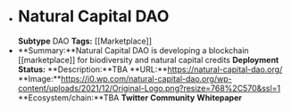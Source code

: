 - # Natural Capital DAO
  **Subtype** DAO
  **Tags:** [[Marketplace]]
- **Summary:**Natural Capital DAO is developing a blockchain [[marketplace]] for biodiversity and natural capital credits
  **Deployment Status:**
  **Description:**TBA
  **URL:**https://natural-capital-dao.org/
  **Image:**https://i0.wp.com/natural-capital-dao.org/wp-content/uploads/2021/12/Original-Logo.png?resize=768%2C570&ssl=1
  **Ecosystem/chain:**TBA
  **Twitter**
  **Community**
  **Whitepaper**